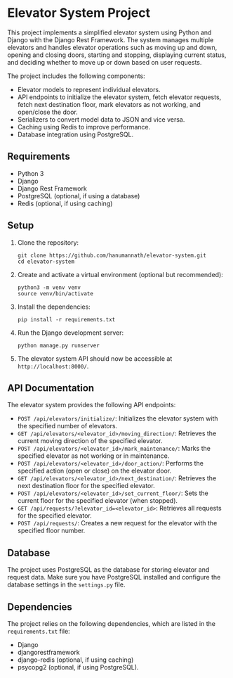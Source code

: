 # Elevator System Project

This project implements a simplified elevator system using Python and Django with the Django Rest Framework. The system manages multiple elevators and handles elevator operations such as moving up and down, opening and closing doors, starting and stopping, displaying current status, and deciding whether to move up or down based on user requests.

The project includes the following components:

- Elevator models to represent individual elevators.
- API endpoints to initialize the elevator system, fetch elevator requests, fetch next destination floor, mark elevators as not working, and open/close the door.
- Serializers to convert model data to JSON and vice versa.
- Caching using Redis to improve performance.
- Database integration using PostgreSQL.

## Requirements

- Python 3
- Django
- Django Rest Framework
- PostgreSQL (optional, if using a database)
- Redis (optional, if using caching)

## Setup

1. Clone the repository:

   ```
   git clone https://github.com/hanumannath/elevator-system.git
   cd elevator-system
   ```

2. Create and activate a virtual environment (optional but recommended):

   ```
   python3 -m venv venv
   source venv/bin/activate
   ```

3. Install the dependencies:

   ```
   pip install -r requirements.txt
   ```

4. Run the Django development server:

   ```
   python manage.py runserver
   ```

5. The elevator system API should now be accessible at `http://localhost:8000/`.

## API Documentation

The elevator system provides the following API endpoints:

- `POST /api/elevators/initialize/`: Initializes the elevator system with the specified number of elevators.
- `GET /api/elevators/<elevator_id>/moving_direction/`: Retrieves the current moving direction of the specified elevator.
- `POST /api/elevators/<elevator_id>/mark_maintenance/`: Marks the specified elevator as not working or in maintenance.
- `POST /api/elevators/<elevator_id>/door_action/`: Performs the specified action (open or close) on the elevator door.
- `GET /api/elevators/<elevator_id>/next_destination/`: Retrieves the next destination floor for the specified elevator.
- `POST /api/elevators/<elevator_id>/set_current_floor/`: Sets the current floor for the specified elevator (when stopped).
- `GET /api/requests/?elevator_id=<elevator_id>`: Retrieves all requests for the specified elevator.
- `POST /api/requests/`: Creates a new request for the elevator with the specified floor number.

## Database

The project uses PostgreSQL as the database for storing elevator and request data. Make sure you have PostgreSQL installed and configure the database settings in the `settings.py` file.


## Dependencies

The project relies on the following dependencies, which are listed in the `requirements.txt` file:

- Django
- djangorestframework
- django-redis (optional, if using caching)
- psycopg2 (optional, if using PostgreSQL).
